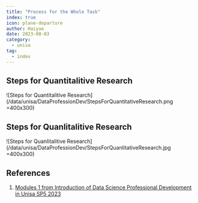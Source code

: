 ```yaml
---
title: "Process for the Whole Task"
index: true
icon: plane-departure
author: Haiyue
date: 2023-08-03
category:
  - unisa
tag:
  - index
---
```


## Steps for Quantitalitive Research
![Steps for Quantitalitive Research](/data/unisa/DataProfessionDev/StepsForQuantitativeResearch.png =400x300)

## Steps for Quanlitalitive Research
![Steps for Quanlitalitive Research](/data/unisa/DataProfessionDev/StepsForQuanlitativeResearch.jpg =400x300)

## References

01. [Modules 1 from Introduction of Data Science Professional Development in Unisa SP5 2023](https://lo.unisa.edu.au/mod/folder/view.php?id=3363401)